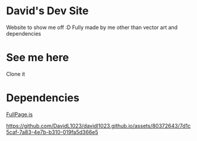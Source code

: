 # David's Dev Site
Website to show me off :D
Fully made by me other than vector art and dependencies

# See me here
Clone it

# Dependencies
[FullPage.js](https://github.com/alvarotrigo/fullPage.js)

https://github.com/DavidL1023/davidl1023.github.io/assets/80372643/7d1c5caf-7a83-4e7b-b310-019fa5d366e5
